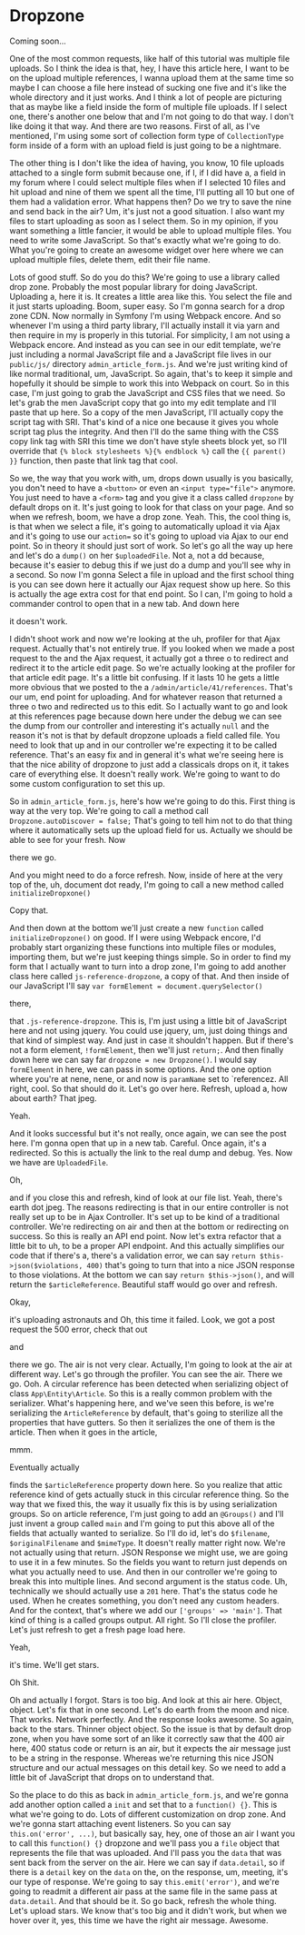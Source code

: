 # Dropzone

Coming soon...

One of the most common requests, like half of this tutorial was multiple file
uploads. So I think the idea is that, hey, I have this article here, I want to be on
the upload multiple references, I wanna upload them at the same time so maybe I can
choose a file here instead of sucking one five and it's like the whole directory and
it just works. And I think a lot of people are picturing that as maybe like a field
inside the form of multiple file uploads. If I select one, there's another one below
that and I'm not going to do that way. I don't like doing it that way. And there are
two reasons. First of all, as I've mentioned, I'm using some sort of collection form
type of `CollectionType` form inside of a form with an upload field is just going to
be a nightmare.

The other thing is I don't like the idea of having, you know, 10 file uploads
attached to a single form submit because one, if I, if I did have a, a field in my
forum where I could select multiple files when if I selected 10 files and hit upload
and nine of them we spent all the time, I'll putting all 10 but one of them had a
validation error. What happens then? Do we try to save the nine and send back in the
air? Um, it's just not a good situation. I also want my files to start uploading as
soon as I select them. So in my opinion, if you want something a little fancier, it
would be able to upload multiple files. You need to write some JavaScript. So that's
exactly what we're going to do. What you're going to create an awesome widget over
here where we can upload multiple files, delete them, edit their file name.

Lots of good stuff. So do you do this? We're going to use a library called drop zone.
Probably the most popular library for doing JavaScript. Uploading a, here it is. It
creates a little area like this. You select the file and it just starts uploading.
Boom, super easy. So I'm gonna search for a drop zone CDN. Now normally in Symfony
I'm using Webpack encore. And so whenever I'm using a third party library, I'll
actually install it via yarn and then require in my is properly in this tutorial. For
simplicity, I am not using a Webpack encore. And instead as you can see in our edit
template, we're just including a normal JavaScript file and a JavaScript file lives
in our `public/js/` directory `admin_article_form.js`. And we're just writing kind of like
normal traditional, um, JavaScript. So again, that's to keep it simple and hopefully
it should be simple to work this into Webpack on court. So in this case, I'm just
going to grab the JavaScript and CSS files that we need. So let's grab the men
JavaScript copy that go into my edit template and I'll paste that up here. So a copy
of the men JavaScript, I'll actually copy the script tag with SRI. That's kind of a
nice one because it gives you whole script tag plus the integrity. And then I'll do
the same thing with the CSS copy link tag with SRI this time we don't have style
sheets block yet, so I'll override that `{% block stylesheets %}{% endblock %}` call the 
`{{ parent() }}` function, then paste that link tag that cool.

So we, the way that you work with, um, drops down usually is you basically, you don't
need to have a `<button>` or even an `<input type="file">` anymore. You just need to have a
`<form>` tag and you give it a class called `dropzone` by default drops on it. It's just
going to look for that class on your page. And so when we refresh, boom, we have a
drop zone. Yeah. This, the cool thing is, is that when we select a file, it's going
to automatically upload it via Ajax and it's going to use our `action=` so it's going
to upload via Ajax to our end point. So in theory it should just sort of work. So
let's go all the way up here and let's do a `dump()` on her `$uploadedFile`. Not a, not a
dd because, because it's easier to debug this if we just do a dump and you'll see why
in a second. So now I'm gonna Select a file in upload and the first school thing is
you can see down here it actually our Ajax request show up here. So this is actually
the age extra cost for that end point. So I can, I'm going to hold a commander
control to open that in a new tab. And down here

it doesn't work.

I didn't shoot work and now we're looking at the uh, profiler for that Ajax request.
Actually that's not entirely true. If you looked when we made a post request to the
and the Ajax request, it actually got a three o to redirect and redirect it to the
article edit page. So we're actually looking at the profiler for that article edit
page. It's a little bit confusing. If it lasts 10 he gets a little more obvious that
we posted to the a `/admin/article/41/references`. That's our um, end point for
uploading. And for whatever reason that returned a three o two and redirected us to
this edit. So I actually want to go and look at this references page because down
here under the debug we can see the dump from our controller and interesting it's
actually `null` and the reason it's not is that by default dropzone uploads a field
called file. You need to look that up and in our controller we're expecting it to be
called reference. That's an easy fix and in general it's what we're seeing here is
that the nice ability of dropzone to just add a classicals drops on it, it takes
care of everything else. It doesn't really work. We're going to want to do some
custom configuration to set this up.

So in `admin_article_form.js`, here's how we're going to do this. First thing is way at
the very top. We're going to call a method call `Dropzone.autoDiscover = false;`
That's going to tell him not to do that thing where it automatically sets up
the upload field for us. Actually we should be able to see for your fresh. Now

there we go.

And you might need to do a force refresh. Now, inside of here at the very top of the,
uh, document dot ready, I'm going to call a new method called `initializeDropxone()`

Copy that.

And then down at the bottom we'll just create a new `function` called `initializeDropzone()`
on good. If I were using Webpack encore, I'd probably start organizing these
functions into multiple files or modules, importing them, but we're just keeping
things simple. So in order to find my form that I actually want to turn into a drop
zone, I'm going to add another class here called `js-reference-dropzone`, a copy of
that. And then inside of our JavaScript I'll say 
`var formElement = document.querySelector()`

there,

that `.js-reference-dropzone`. This is, I'm just using a little bit of
JavaScript here and not using jquery. You could use jquery, um, just doing things and
that kind of simplest way. And just in case it shouldn't happen. But if there's not a
form element, `!formElement`, then we'll just `return;`. And then finally down here we
can say far `dropzone = new Dropzone()`. I would say `formElement` in here, we can pass
in some options. And the one option where you're at nene, nene, or and now is
`paramName` set to `referencez. All right, cool. So that should do it. Let's go over
here. Refresh, upload a, how about earth? That jpeg.

Yeah.

And it looks successful but it's not really, once again, we can see the post here.
I'm gonna open that up in a new tab. Careful. Once again, it's a redirected. So this
is actually the link to the real dump and debug. Yes. Now we have are `UploadedFile`.

Oh,

and if you close this and refresh, kind of look at our file list. Yeah, there's earth
dot jpeg. The reasons redirecting is that in our entire controller is not really set
up to be in Ajax Controller. It's set up to be kind of a traditional controller.
We're redirecting on air and then at the bottom or redirecting on success. So this is
really an API end point. Now let's extra refactor that a little bit to uh, to be a
proper API endpoint. And this actually simplifies our code that if there's a, there's
a validation error, we can say `return $this->json($violations, 400)` that's going to turn
that into a nice JSON response to those violations. At the bottom we can say 
`return $this->json()`, and will return the `$articleReference`. Beautiful staff would go over and
refresh.

Okay,

it's uploading astronauts and Oh, this time it failed. Look, we got a post request
the 500 error, check that out

and

there we go. The air is not very clear. Actually, I'm going to look at the air at
different way. Let's go through the profiler. You can see the air. There we go. Ooh.
A circular reference has been detected when serializing object of class 
`App\Entity\Article`. So this is a really common problem with the serializer. What's happening
here, and we've seen this before, is we're serializing the `ArticleReference` by
default, that's going to sterilize all the properties that have gutters. So then it
serializes the one of them is the article. Then when it goes in the article,

mmm.

Eventually actually

finds the `$articleReference` property down here. So you realize that attic reference
kind of gets actually stuck in this circular reference thing. So the way that we
fixed this, the way it usually fix this is by using serialization groups. So on
article reference, I'm just going to add an `@Groups()` and I'll just invent a group
called `main` and I'm going to put this above all of the fields that actually wanted to
serialize. So I'll do id, let's do `$filename`, `$originalFilename` and `$mimeType`. It
doesn't really matter right now. We're not actually using that return. JSON Response
we might use, we are going to use it in a few minutes. So the fields you want to
return just depends on what you actually need to use. And then in our controller
we're going to break this into multiple lines. And second argument is the status
code. Uh, technically we should actually use a `201` here. That's the status
code he used. When he creates something, you don't need any custom headers. And for
the context, that's where we add our `['groups' => 'main']`. That kind of thing is a called
groups output. All right. So I'll close the profiler. Let's just refresh to get a
fresh page load here.

Yeah,

it's time. We'll get stars.

Oh Shit.

Oh and actually I forgot. Stars is too big. And look at this air here. Object,
object. Let's fix that in one second. Let's do earth from the moon and nice. That
works. Network perfectly. And the response looks awesome. So again, back to the
stars. Thinner object object. So the issue is that by default drop zone, when you
have some sort of an like it correctly saw that the 400 air here, 400 status code or
return is an air, but it expects the air message just to be a string in the response.
Whereas we're returning this nice JSON structure and our actual messages on this
detail key. So we need to add a little bit of JavaScript that drops on to understand
that.

So the place to do this as back in `admin_article_form.js`, and we're gonna add another
option called a `init` and set that to a `function() {}`. This is what we're going to do. Lots
of different customization on drop zone. And we're gonna start attaching event
listeners. So you can say `this.on('error', ...)`, but basically say, hey, one of those an air I
want you to call this `function() {}` dropzone and we'll pass you a `file` object that represents
the file that was uploaded. And I'll pass you the `data` that was sent back from the
server on the air. Here we can say if `data.detail`, so if there is a `detail` key
on the `data` on the, on the response, um, meeting, it's our type of response. We're
going to say `this.emit('error')`, and we're going to readmit a different air pass
at the same file in the same pass at `data.detail`. And that should be it. So go
back, refresh the whole thing. Let's upload stars. We know that's too big and it
didn't work, but when we hover over it, yes, this time we have the right air message.
Awesome.